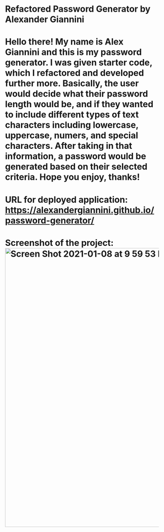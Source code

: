 # Refactored Password Generator by Alexander Giannini

# Hello there! My name is Alex Giannini and this is my password generator. I was given starter code, which I refactored and developed further more. Basically, the user would decide what their password length would be, and if they wanted to include different types of text characters including lowercase, uppercase, numers, and special characters. After taking in that information, a password would be generated based on their selected criteria. Hope you enjoy, thanks!

# URL for deployed application: https://alexandergiannini.github.io/password-generator/

# Screenshot of the project: <img width="911" alt="Screen Shot 2021-01-08 at 9 59 53 PM" src="https://user-images.githubusercontent.com/74731953/104084556-f8a36b80-51fc-11eb-8588-5af3d8b34226.png">